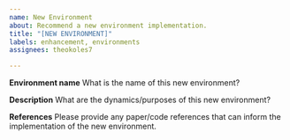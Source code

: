```yaml
---
name: New Environment
about: Recommend a new environment implementation.
title: "[NEW ENVIRONMENT]"
labels: enhancement, environments
assignees: theokoles7

---
```


**Environment name**
What is the name of this new environment?

**Description**
What are the dynamics/purposes of this new environment?

**References**
Please provide any paper/code references that can inform the implementation of the new environment.
